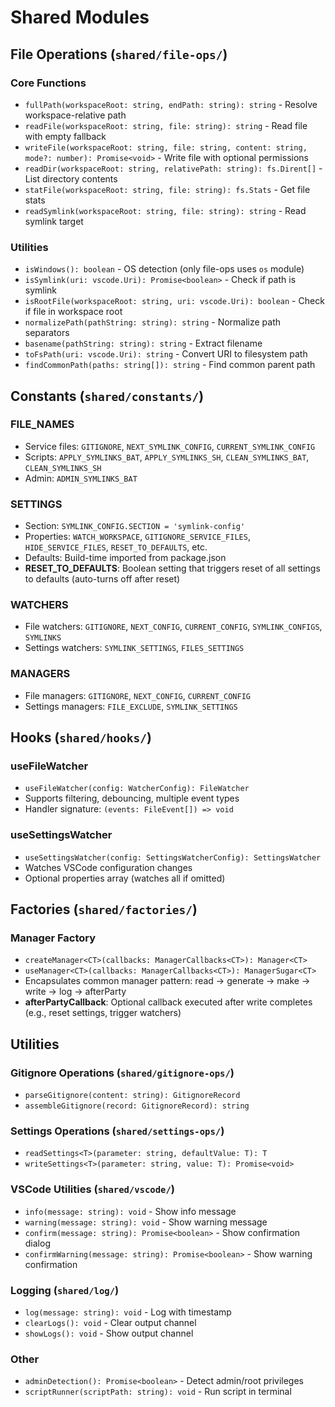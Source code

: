 # Shared Modules

## File Operations (`shared/file-ops/`)

### Core Functions
- `fullPath(workspaceRoot: string, endPath: string): string` - Resolve workspace-relative path
- `readFile(workspaceRoot: string, file: string): string` - Read file with empty fallback
- `writeFile(workspaceRoot: string, file: string, content: string, mode?: number): Promise<void>` - Write file with optional permissions
- `readDir(workspaceRoot: string, relativePath: string): fs.Dirent[]` - List directory contents
- `statFile(workspaceRoot: string, file: string): fs.Stats` - Get file stats
- `readSymlink(workspaceRoot: string, file: string): string` - Read symlink target

### Utilities
- `isWindows(): boolean` - OS detection (only file-ops uses `os` module)
- `isSymlink(uri: vscode.Uri): Promise<boolean>` - Check if path is symlink
- `isRootFile(workspaceRoot: string, uri: vscode.Uri): boolean` - Check if file in workspace root
- `normalizePath(pathString: string): string` - Normalize path separators
- `basename(pathString: string): string` - Extract filename
- `toFsPath(uri: vscode.Uri): string` - Convert URI to filesystem path
- `findCommonPath(paths: string[]): string` - Find common parent path

## Constants (`shared/constants/`)

### FILE_NAMES
- Service files: `GITIGNORE`, `NEXT_SYMLINK_CONFIG`, `CURRENT_SYMLINK_CONFIG`
- Scripts: `APPLY_SYMLINKS_BAT`, `APPLY_SYMLINKS_SH`, `CLEAN_SYMLINKS_BAT`, `CLEAN_SYMLINKS_SH`
- Admin: `ADMIN_SYMLINKS_BAT`

### SETTINGS
- Section: `SYMLINK_CONFIG.SECTION = 'symlink-config'`
- Properties: `WATCH_WORKSPACE`, `GITIGNORE_SERVICE_FILES`, `HIDE_SERVICE_FILES`, `RESET_TO_DEFAULTS`, etc.
- Defaults: Build-time imported from package.json
- **RESET_TO_DEFAULTS**: Boolean setting that triggers reset of all settings to defaults (auto-turns off after reset)

### WATCHERS
- File watchers: `GITIGNORE`, `NEXT_CONFIG`, `CURRENT_CONFIG`, `SYMLINK_CONFIGS`, `SYMLINKS`
- Settings watchers: `SYMLINK_SETTINGS`, `FILES_SETTINGS`

### MANAGERS
- File managers: `GITIGNORE`, `NEXT_CONFIG`, `CURRENT_CONFIG`
- Settings managers: `FILE_EXCLUDE`, `SYMLINK_SETTINGS`

## Hooks (`shared/hooks/`)

### useFileWatcher
- `useFileWatcher(config: WatcherConfig): FileWatcher`
- Supports filtering, debouncing, multiple event types
- Handler signature: `(events: FileEvent[]) => void`

### useSettingsWatcher
- `useSettingsWatcher(config: SettingsWatcherConfig): SettingsWatcher`
- Watches VSCode configuration changes
- Optional properties array (watches all if omitted)

## Factories (`shared/factories/`)

### Manager Factory
- `createManager<CT>(callbacks: ManagerCallbacks<CT>): Manager<CT>`
- `useManager<CT>(callbacks: ManagerCallbacks<CT>): ManagerSugar<CT>`
- Encapsulates common manager pattern: read → generate → make → write → log → afterParty
- **afterPartyCallback**: Optional callback executed after write completes (e.g., reset settings, trigger watchers)

## Utilities

### Gitignore Operations (`shared/gitignore-ops/`)
- `parseGitignore(content: string): GitignoreRecord`
- `assembleGitignore(record: GitignoreRecord): string`

### Settings Operations (`shared/settings-ops/`)
- `readSettings<T>(parameter: string, defaultValue: T): T`
- `writeSettings<T>(parameter: string, value: T): Promise<void>`

### VSCode Utilities (`shared/vscode/`)
- `info(message: string): void` - Show info message
- `warning(message: string): void` - Show warning message
- `confirm(message: string): Promise<boolean>` - Show confirmation dialog
- `confirmWarning(message: string): Promise<boolean>` - Show warning confirmation

### Logging (`shared/log/`)
- `log(message: string): void` - Log with timestamp
- `clearLogs(): void` - Clear output channel
- `showLogs(): void` - Show output channel

### Other
- `adminDetection(): Promise<boolean>` - Detect admin/root privileges
- `scriptRunner(scriptPath: string): void` - Run script in terminal
